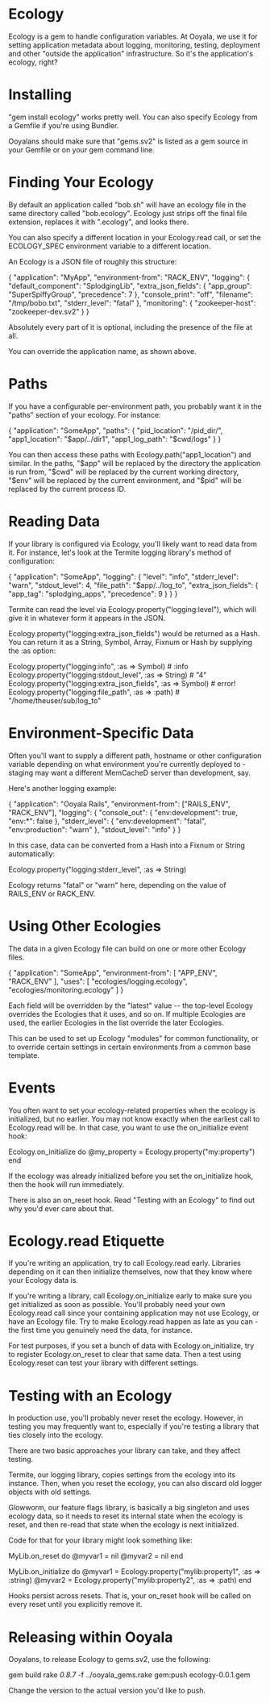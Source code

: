 Ecology
=======

Ecology is a gem to handle configuration variables.  At Ooyala, we use
it for setting application metadata about logging, monitoring,
testing, deployment and other "outside the application"
infrastructure.  So it's the application's ecology, right?

Installing
==========

"gem install ecology" works pretty well.  You can also specify Ecology
from a Gemfile if you're using Bundler.

Ooyalans should make sure that "gems.sv2" is listed as a gem source in
your Gemfile or on your gem command line.

Finding Your Ecology
====================

By default an application called "bob.sh" will have an ecology file in
the same directory called "bob.ecology".  Ecology just strips off the
final file extension, replaces it with ".ecology", and looks there.

You can also specify a different location in your Ecology.read call,
or set the ECOLOGY_SPEC environment variable to a different location.

An Ecology is a JSON file of roughly this structure:

{
  "application": "MyApp",
  "environment-from": "RACK_ENV",
  "logging": {
    "default_component": "SplodgingLib",
    "extra_json_fields": {
      "app_group": "SuperSpiffyGroup",
      "precedence": 7
    },
    "console_print": "off",
    "filename": "/tmp/bobo.txt",
    "stderr_level": "fatal"
  },
  "monitoring": {
    "zookeeper-host": "zookeeper-dev.sv2"
  }
}

Absolutely every part of it is optional, including the presence of the file at all.

You can override the application name, as shown above.

Paths
=====

If you have a configurable per-environment path, you probably want it in the "paths"
section of your ecology.  For instance:

{
  "application": "SomeApp",
  "paths": {
    "pid_location": "/pid_dir/",
    "app1_location": "$app/../dir1",
    "app1_log_path": "$cwd/logs"
  }
}

You can then access these paths with Ecology.path("app1_location") and
similar.  In the paths, "$app" will be replaced by the directory the
application is run from, "$cwd" will be replaced by the current
working directory, "$env" will be replaced by the current environment,
and "$pid" will be replaced by the current process ID.

Reading Data
============

If your library is configured via Ecology, you'll likely want to read data
from it.  For instance, let's look at the Termite logging library's method
of configuration:

{
  "application": "SomeApp",
  "logging": {
    "level": "info",
    "stderr_level": "warn",
    "stdout_level": 4,
    "file_path": "$app/../log_to",
    "extra_json_fields": {
      "app_tag": "splodging_apps",
      "precedence": 9
    }
  }
}

Termite can read the level via Ecology.property("logging:level"), which will
give it in whatever form it appears in the JSON.

Ecology.property("logging:extra_json_fields") would be returned as a Hash.
You can return it as a String, Symbol, Array, Fixnum or Hash by supplying
the :as option:

  Ecology.property("logging:info", :as => Symbol)  # :info
  Ecology.property("logging:stdout_level", :as => String) # "4"
  Ecology.property("logging:extra_json_fields", :as => Symbol) # error!
  Ecology.property("logging:file_path", :as => :path) # "/home/theuser/sub/log_to"

Environment-Specific Data
=========================

Often you'll want to supply a different path, hostname or other
configuration variable depending on what environment you're
currently deployed to - staging may want a different MemCacheD
server than development, say.

Here's another logging example:

{
  "application": "Ooyala Rails",
  "environment-from": ["RAILS_ENV", "RACK_ENV"],
  "logging": {
    "console_out": {
      "env:development": true,
      "env:*": false
    },
    "stderr_level": {
      "env:development": "fatal",
      "env:production": "warn"
    },
    "stdout_level": "info"
  }
}

In this case, data can be converted from a Hash into a Fixnum
or String automatically:

  Ecology.property("logging:stderr_level", :as => String)

Ecology returns "fatal" or "warn" here, depending on the value
of RAILS_ENV or RACK_ENV.

Using Other Ecologies
=====================

The data in a given Ecology file can build on one or more
other Ecology files.

{
  "application": "SomeApp",
  "environment-from": [ "APP_ENV", "RACK_ENV" ],
  "uses": [ "ecologies/logging.ecology", "ecologies/monitoring.ecology" ]
}

Each field will be overridden by the "latest" value -- the top-level
Ecology overrides the Ecologies that it uses, and so on.  If multiple
Ecologies are used, the earlier Ecologies in the list override the
later Ecologies.

This can be used to set up Ecology "modules" for common functionality,
or to override certain settings in certain environments from a common
base template.

Events
======

You often want to set your ecology-related properties when the ecology
is initialized, but no earlier.  You may not know exactly when the
earliest call to Ecology.read will be.  In that case, you want to use
the on_initialize event hook:

Ecology.on_initialize do
  @my_property = Ecology.property("my:property")
end

If the ecology was already initialized before you set the
on_initialize hook, then the hook will run immediately.

There is also an on_reset hook.  Read "Testing with an Ecology" to
find out why you'd ever care about that.

Ecology.read Etiquette
======================

If you're writing an application, try to call Ecology.read early.
Libraries depending on it can then initialize themselves, now that
they know where your Ecology data is.

If you're writing a library, call Ecology.on_initialize early to make
sure you get initialized as soon as possible.  You'll probably need
your own Ecology.read call since your containing application may not
use Ecology, or have an Ecology file.  Try to make Ecology.read happen
as late as you can - the first time you genuinely need the data, for
instance.

For test purposes, if you set a bunch of data with
Ecology.on_initialize, try to register Ecology.on_reset to clear that
same data.  Then a test using Ecology.reset can test your library with
different settings.

Testing with an Ecology
=======================

In production use, you'll probably never reset the ecology.  However,
in testing you may frequently want to, especially if you're testing a
library that ties closely into the ecology.

There are two basic approaches your library can take, and they affect
testing.

Termite, our logging library, copies settings from the ecology into
its instance.  Then, when you reset the ecology, you can also discard
old logger objects with old settings.

Glowworm, our feature flags library, is basically a big singleton and
uses ecology data, so it needs to reset its internal state when the
ecology is reset, and then re-read that state when the ecology is next
initialized.

Code for that for your library might look something like:

MyLib.on_reset do
  @myvar1 = nil
  @myvar2 = nil
end

MyLib.on_initialize do
  @myvar1 = Ecology.property("mylib:property1", :as => :string)
  @myvar2 = Ecology.property("mylib:property2", :as => :path)
end

Hooks persist across resets.  That is, your on_reset hook will be
called on every reset until you explicitly remove it.

Releasing within Ooyala
=======================

Ooyalans, to release Ecology to gems.sv2, use the following:

  gem build
  rake _0.8.7_ -f ../ooyala_gems.rake gem:push ecology-0.0.1.gem

Change the version to the actual version you'd like to push.
